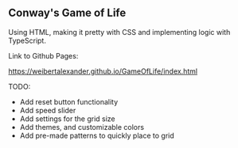 ## Conway's Game of Life
Using HTML, making it pretty with CSS and implementing logic with TypeScript.

Link to Github Pages:

https://weibertalexander.github.io/GameOfLife/index.html

TODO:
* Add reset button functionality
* Add speed slider
* Add settings for the grid size
* Add themes, and customizable colors
* Add pre-made patterns to quickly place to grid
